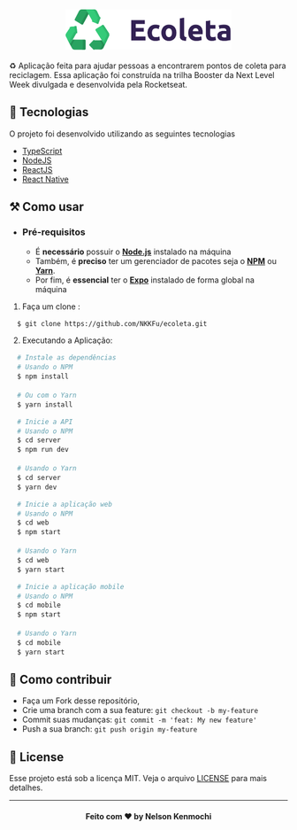 <h3 align="center">
    <img alt="Logo" title="#logo" width="300px" src=".github/logo.png">
</h3>

♻️ Aplicação feita para ajudar pessoas a encontrarem pontos de coleta para reciclagem. Essa aplicação foi construída na trilha Booster da Next Level Week divulgada e desenvolvida pela Rocketseat.

## 🚀 Tecnologias

O projeto foi desenvolvido utilizando as seguintes tecnologias

- [TypeScript](https://www.typescriptlang.org/)
- [NodeJS](https://nodejs.org/en/)
- [ReactJS](https://reactjs.org/)
- [React Native](https://reactnative.dev/)

## ⚒ Como usar

- ### **Pré-requisitos**

  - É **necessário** possuir o **[Node.js](https://nodejs.org/en/)** instalado na máquina
  - Também, é **preciso** ter um gerenciador de pacotes seja o **[NPM](https://www.npmjs.com/)** ou **[Yarn](https://yarnpkg.com/)**.
  - Por fim, é **essencial** ter o **[Expo](https://expo.io/)** instalado de forma global na máquina

1. Faça um clone :

```sh
  $ git clone https://github.com/NKKFu/ecoleta.git
```

2. Executando a Aplicação:

```sh
  # Instale as dependências
  # Usando o NPM
  $ npm install
  
  # Ou com o Yarn
  $ yarn install
```

```sh
  # Inicie a API
  # Usando o NPM
  $ cd server
  $ npm run dev
  
  # Usando o Yarn
  $ cd server
  $ yarn dev
```

```sh  
  # Inicie a aplicação web
  # Usando o NPM
  $ cd web
  $ npm start
  
  # Usando o Yarn
  $ cd web
  $ yarn start
```

```sh  
  # Inicie a aplicação mobile
  # Usando o NPM
  $ cd mobile
  $ npm start
  
  # Usando o Yarn
  $ cd mobile
  $ yarn start
```

## 🤝 Como contribuir

- Faça um Fork desse repositório,
- Crie uma branch com a sua feature: `git checkout -b my-feature`
- Commit suas mudanças: `git commit -m 'feat: My new feature'`
- Push a sua branch: `git push origin my-feature`

## 📃 License

Esse projeto está sob a licença MIT. Veja o arquivo [LICENSE](LICENSE.md) para mais detalhes.

---

<h4 align="center">
    Feito com ❤️ by <b>Nelson Kenmochi</b>
</h4>
